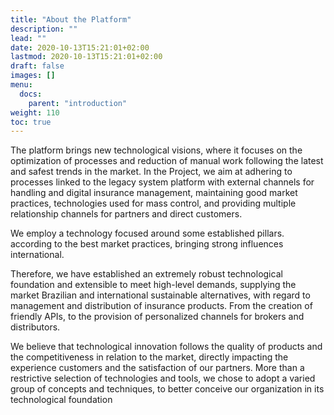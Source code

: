 ```yaml
---
title: "About the Platform"
description: ""
lead: ""
date: 2020-10-13T15:21:01+02:00
lastmod: 2020-10-13T15:21:01+02:00
draft: false
images: []
menu:
  docs:
    parent: "introduction"
weight: 110
toc: true
---
```


The platform brings new technological visions, where it focuses on the 
optimization of processes and reduction of manual work following the latest 
and safest trends in the market. In the Project, we aim at adhering to processes 
linked to the legacy system platform with external channels for handling and 
digital insurance management, maintaining good market practices, technologies 
used for mass control, and providing multiple relationship channels for 
partners and direct customers.

We employ a technology focused around some established pillars.
according to the best market practices, bringing strong influences
international.

Therefore, we have established an extremely robust technological foundation and
extensible to meet high-level demands, supplying the market
Brazilian and international sustainable alternatives, with regard to management and
distribution of insurance products. From the creation of friendly APIs, to the
provision of personalized channels for brokers and distributors.

We believe that technological innovation follows the quality of products and the
competitiveness in relation to the market, directly impacting the experience
customers and the satisfaction of our partners. More than a restrictive selection
of technologies and tools, we chose to adopt a varied group of concepts and
techniques, to better conceive our organization in its technological foundation

